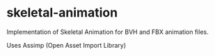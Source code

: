 # skeletal-animation

Implementation of Skeletal Animation for BVH and FBX animation files.

Uses Assimp (Open Asset Import Library)